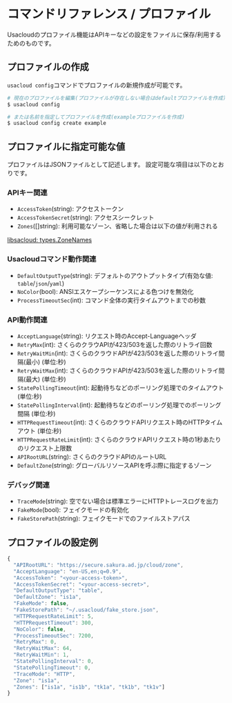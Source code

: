 # コマンドリファレンス / プロファイル

Usacloudのプロファイル機能はAPIキーなどの設定をファイルに保存/利用するためのものです。  

## プロファイルの作成

`usacloud config`コマンドでプロファイルの新規作成が可能です。

```bash
# 現在のプロファイルを編集(プロファイルが存在しない場合はdefaultプロファイルを作成)
$ usacloud config

# または名前を指定してプロファイルを作成(exampleプロファイルを作成)
$ usacloud config create example
```

## プロファイルに指定可能な値

プロファイルはJSONファイルとして記述します。
設定可能な項目は以下のとおりです。

### APIキー関連

- `AccessToken`(string): アクセストークン
- `AccessTokenSecret`(string): アクセスシークレット
- `Zones`([]string): 利用可能なゾーン、省略した場合は以下の値が利用される

[libsacloud: types.ZoneNames](https://github.com/sacloud/libsacloud/blob/master/v2/sacloud/types/zone.go#L30-L31)

### Usacloudコマンド動作関連

- `DefaultOutputType`(string): デフォルトのアウトプットタイプ(有効な値: `table`/`json`/`yaml`)
- `NoColor`(bool): ANSIエスケープシーケンスによる色つけを無効化
- `ProcessTimeoutSec`(int): コマンド全体の実行タイムアウトまでの秒数

### API動作関連

- `AcceptLanguage`(string): リクエスト時のAccept-Languageヘッダ
- `RetryMax`(int): さくらのクラウAPIが423/503を返した際のリトライ回数
- `RetryWaitMin`(int): さくらのクラウドAPIが423/503を返した際のリトライ間隔(最小) (単位:秒)
- `RetryWaitMax`(int): さくらのクラウドAPIが423/503を返した際のリトライ間隔(最大) (単位:秒)
- `StatePollingTimeout`(int): 起動待ちなどのポーリング処理でのタイムアウト (単位:秒)
- `StatePollingInterval`(int): 起動待ちなどのポーリング処理でのポーリング間隔 (単位:秒)
- `HTTPRequestTimeout`(int): さくらのクラウドAPIリクエスト時のHTTPタイムアウト (単位:秒)
- `HTTPRequestRateLimit`(int): さくらのクラウドAPIリクエスト時の1秒あたりのリクエスト上限数
- `APIRootURL`(string): さくらのクラウドAPIのルートURL
- `DefaultZone`(string): グローバルリソースAPIを呼ぶ際に指定するゾーン

### デバッグ関連  

- `TraceMode`(string): 空でない場合は標準エラーにHTTPトレースログを出力
- `FakeMode`(bool): フェイクモードの有効化
- `FakeStorePath`(string): フェイクモードでのファイルストアパス

## プロファイルの設定例

```js
{
  "APIRootURL": "https://secure.sakura.ad.jp/cloud/zone",
  "AcceptLanguage": "en-US,en;q=0.9",
  "AccessToken": "<your-access-token>",
  "AccessTokenSecret": "<your-access-secret>",
  "DefaultOutputType": "table",
  "DefaultZone": "is1a",
  "FakeMode": false,
  "FakeStorePath": "~/.usacloud/fake_store.json",
  "HTTPRequestRateLimit": 5,
  "HTTPRequestTimeout": 300,
  "NoColor": false,
  "ProcessTimeoutSec": 7200,
  "RetryMax": 0,
  "RetryWaitMax": 64,
  "RetryWaitMin": 1,
  "StatePollingInterval": 0,
  "StatePollingTimeout": 0,
  "TraceMode": "HTTP",
  "Zone": "is1a",
  "Zones": ["is1a", "is1b", "tk1a", "tk1b", "tk1v"]
}
```